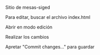 Sitio de mesas-siged

Para editar, buscar el archivo index.html

Abrir en modo edición

Realizar los cambios

Apretar "Commit changes..." para guardar


